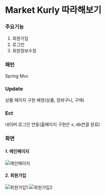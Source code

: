 # Market Kurly 따라해보기

### 주요기능
1. 회원가입
2. 로그인
3. 회원정보수정

### 패턴
Spring Mvc

### Update
상품 페이지 구현 예정(상품, 장바구니, 구매)

### Ect
네이버 로그인 연동(홈페이지 구현은 x, db연결 완료)

### 화면
#### 1. 메인페이지
![메인페이지](https://user-images.githubusercontent.com/84495814/123545439-f6c16a80-d792-11eb-9527-514b55ed8a13.jpg)

#### 2. 회원가입
![회원가입1](https://user-images.githubusercontent.com/84495814/123545440-f7f29780-d792-11eb-9d15-11a0fac66ab0.jpg)
![회원가입2](https://user-images.githubusercontent.com/84495814/123545441-f88b2e00-d792-11eb-8376-8728f565693a.jpg)



